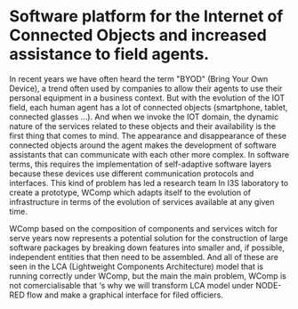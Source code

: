 
# Software platform for the Internet of Connected Objects and increased assistance to field agents.


In recent years we have often heard the term "BYOD" (Bring Your Own Device), a trend often used by companies to allow their agents to use their personal equipment in a business context. But with the evolution of the IOT field, each human agent has a lot of connected objects (smartphone, tablet, connected glasses ...). And when we invoke the IOT domain, the dynamic nature of the services related to these objects and their availability  is the first thing that comes to mind. The appearance and disappearance of these connected objects around the agent makes the development of software assistants that can communicate with each other more complex. In software terms, this requires the implementation of self-adaptive software layers because these devices use different communication protocols and interfaces. This kind of problem has led a research team In I3S laboratory to create a prototype, WComp which adapts itself to the evolution of infrastructure in terms of the evolution of services available at any given time.

WComp based on the composition of components and services witch for serve years now represents a potential solution for the construction of large software packages by breaking down features into smaller and, if possible, independent entities that then need to be assembled. And all of these are seen in the LCA (Lightweight Components Architecture) model that is running correctly under WComp, but the main the main problem, WComp is not comercialisable that ‘s why we will transform LCA model under NODE-RED flow and make a graphical interface for filed officiers.

